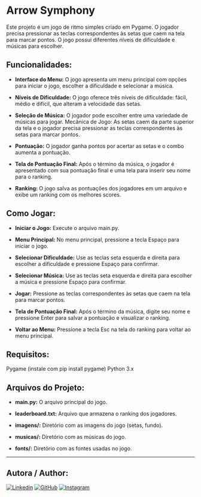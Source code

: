 # Arrow Symphony 

Este projeto é um jogo de ritmo simples criado em Pygame. O jogador precisa pressionar as teclas correspondentes às setas que caem na tela para marcar pontos. O jogo possui diferentes níveis de dificuldade e músicas para escolher.


## Funcionalidades:
- **Interface do Menu:** O jogo apresenta um menu principal com opções para iniciar o jogo, escolher a dificuldade e selecionar a música.


- **Níveis de Dificuldade:** O jogo oferece três níveis de dificuldade: fácil, médio e difícil, que alteram a velocidade das setas.


- **Seleção de Música:** O jogador pode escolher entre uma variedade de músicas para jogar.
Mecânica de Jogo: As setas caem da parte superior da tela e o jogador precisa pressionar as teclas correspondentes às setas para marcar pontos.


- **Pontuação:** O jogador ganha pontos por acertar as setas e o combo aumenta a pontuação.


- **Tela de Pontuação Final:** Após o término da música, o jogador é apresentado com sua pontuação final e uma tela para inserir seu nome para o ranking.


- **Ranking:** O jogo salva as pontuações dos jogadores em um arquivo e exibe um ranking com os melhores scores.


## Como Jogar:
- **Iniciar o Jogo:** Execute o arquivo main.py.


- **Menu Principal:** No menu principal, pressione a tecla Espaço para iniciar o jogo.


- **Selecionar Dificuldade:** Use as teclas seta esquerda e direita para escolher a dificuldade e pressione Espaço para confirmar.


- **Selecionar Música:** Use as teclas seta esquerda e direita para escolher a música e pressione Espaço para confirmar.


- **Jogar:** Pressione as teclas correspondentes às setas que caem na tela para marcar pontos.


- **Tela de Pontuação Final:** Após o término da música, digite seu nome e pressione Enter para salvar a pontuação e visualizar o ranking.


- **Voltar ao Menu:** Pressione a tecla Esc na tela do ranking para voltar ao menu principal.


## Requisitos:
Pygame (instale com pip install pygame)
Python 3.x


## Arquivos do Projeto:
- **main.py:** O arquivo principal do jogo.


- **leaderboard.txt:** Arquivo que armazena o ranking dos jogadores.

  
- **imagens/:** Diretório com as imagens do jogo (setas, fundo).


- **musicas/:** Diretório com as músicas do jogo.

  
- **fonts/:** Diretório com as fontes usadas no jogo.

--------------------------------------------------------------
## Autora / Author:
[![Linkedin](https://img.shields.io/badge/-LinkedIn-blue?style=flat&logo=Linkedin&logoColor=white)](https://www.linkedin.com/in/maria-eduarda-a-58238b1a1?) [![GitHub](https://img.shields.io/badge/-GitHub-181717?style=flat&logo=github)](https://github.com/Dudahh18) [![Instagram](https://img.shields.io/badge/-Instagram-E4405F?style=flat&logo=instagram&logoColor=white)](https://www.instagram.com/_dudahh.18?igsh=MXZpdHhnamNmbjMx)
